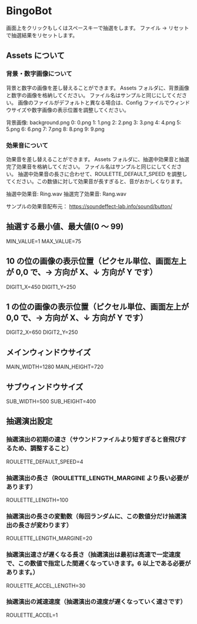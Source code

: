 # BingoBot

画面上をクリックもしくはスペースキーで抽選をします。
ファイル → リセットで抽選結果をリセットします。

## Assets について

### 背景・数字画像について

背景と数字の画像を差し替えることができます。
Assets フォルダに、背景画像と数字の画像を格納してください。
ファイル名はサンプルと同じにしてください。
画像のファイルがデフォルトと異なる場合は、Config ファイルでウィンドウサイズや数字画像の表示位置を調整してください。

背景画像: background.png
0: 0.png
1: 1.png
2: 2.png
3: 3.png
4: 4.png
5: 5.png
6: 6.png
7: 7.png
8: 8.png
9: 9.png

### 効果音について

効果音を差し替えることができます。
Assets フォルダに、抽選中効果音と抽選完了効果音を格納してください。
ファイル名はサンプルと同じにしてください。
抽選中効果音の長さに合わせて、ROULETTE_DEFAULT_SPEED を調整してください。この数値に対して効果音が長すぎると、音がおかしくなります。

抽選中効果音: Ring.wav
抽選完了効果音: Rang.wav

サンプルの効果音配布元：
https://soundeffect-lab.info/sound/button/

## 抽選する最小値、最大値(0 ～ 99)

MIN_VALUE=1
MAX_VALUE=75

## 10 の位の画像の表示位置（ピクセル単位、画面左上が 0,0 で、→ 方向が X、↓ 方向が Y です）

DIGIT1_X=450
DIGIT1_Y=250

## 1 の位の画像の表示位置（ピクセル単位、画面左上が 0,0 で、→ 方向が X、↓ 方向が Y です）

DIGIT2_X=650
DIGIT2_Y=250

## メインウィンドウサイズ

MAIN_WIDTH=1280
MAIN_HEIGHT=720

## サブウィンドウサイズ

SUB_WIDTH=500
SUB_HEIGHT=400

## 抽選演出設定

### 抽選演出の初期の速さ（サウンドファイルより短すぎると音飛びするため、調整すること）

ROULETTE_DEFAULT_SPEED=4

### 抽選演出の長さ（ROULETTE_LENGTH_MARGINE より長い必要があります）

ROULETTE_LENGTH=100

### 抽選演出の長さの変動数（毎回ランダムに、この数値分だけ抽選演出の長さが変わります）

ROULETTE_LENGTH_MARGINE=20

### 抽選演出速さが遅くなる長さ（抽選演出は最初は高速で一定速度で、この数値で指定した間遅くなっていきます。6 以上である必要があります。）

ROULETTE_ACCEL_LENGTH=30

### 抽選演出の減速速度（抽選演出の速度が遅くなっていく速さです）

ROULETTE_ACCEL=1
